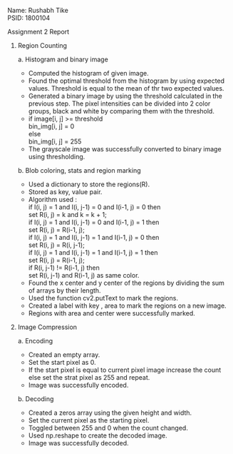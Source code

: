 Name: Rushabh Tike \
PSID: 1800104

Assignment 2 Report

1. Region Counting

    a. Histogram and binary image 
    - Computed the histogram of given image. 
    - Found the optimal threshold from the histogram by using expected values. Threshold is equal to the mean of thr two expected values. 
    - Generated a binary image by using the threshold calculated in the previous step. The pixel intensities can be divided into 2 color groups, black and white by comparing them with the threshold. 
    -  if image[i, j] >= threshold \
       bin_img[i, j] = 0 \
       else \
       bin_img[i, j] = 255 
    - The grayscale image was successfully converted to binary image using thresholding. 
        
    b. Blob coloring, stats and region marking
    
    - Used a dictionary to store the regions(R).
    - Stored as key, value pair.
    - Algorithm used : \
      if I(i, j) = 1 and I(i, j-1) = 0 and I(i-1, j) = 0 then \
      set R(i, j) = k and k = k + 1; \
      if I(i, j) = 1 and I(i, j-1) = 0 and I(i-1, j) = 1 then \
      set R(i, j) = R(i-1, j); \
      if I(i, j) = 1 and I(i, j-1) = 1 and I(i-1, j) = 0 then \
      set R(i, j) = R(i, j-1); \
      if I(i, j) = 1 and I(i, j-1) = 1 and I(i-1, j) = 1 then \
      set R(i, j) = R(i-1, j); \
      if R(i, j-1) != R(i-1, j) then \
      set R(i, j-1) and R(i-1, j) as same color.
    - Found the x center and y center of the regions by dividing the sum of arrays by their length. 
    - Used the function cv2.putText to mark the regions.
    - Created a label with key , area to mark the regions on a new image.
    - Regions with area and center were successfully marked.
             
2. Image Compression 

    a. Encoding 
     - Created an empty array.
     - Set the start pixel as 0.
     - If the start pixel is equal to current pixel image increase the count else set the strat pixel as 255 and repeat.
     - Image was successfully encoded. 
           
    b. Decoding 
     - Created a zeros array using the given height and width.
     - Set the current pixel as the starting pixel.
     - Toggled between 255 and 0 when the count changed.
     - Used np.reshape to create the decoded image.
     - Image was successfully decoded.
        